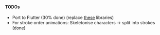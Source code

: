 #### TODOs
* Port to Flutter (30% done) (replace [these](Calligraphy%20Dictionary/Podfile) libraries)
* For stroke order animations: Skeletonise characters -> split into strokes (done)
